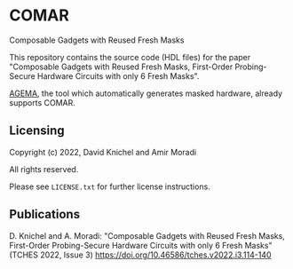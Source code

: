 # COMAR
Composable Gadgets with Reused Fresh Masks

This repository contains the source code (HDL files) for the paper "Composable Gadgets with Reused Fresh Masks, First-Order Probing-Secure Hardware Circuits with only 6 Fresh Masks".

[AGEMA](https://github.com/Chair-for-Security-Engineering/agema), the tool which automatically generates masked hardware, already supports COMAR.

## Licensing
Copyright (c) 2022, David Knichel and Amir Moradi

All rights reserved.

Please see `LICENSE.txt` for further license instructions.

## Publications
D. Knichel and A. Moradi: "Composable Gadgets with Reused Fresh Masks, First-Order Probing-Secure Hardware Circuits with only 6 Fresh Masks" (TCHES 2022, Issue 3) https://doi.org/10.46586/tches.v2022.i3.114-140
